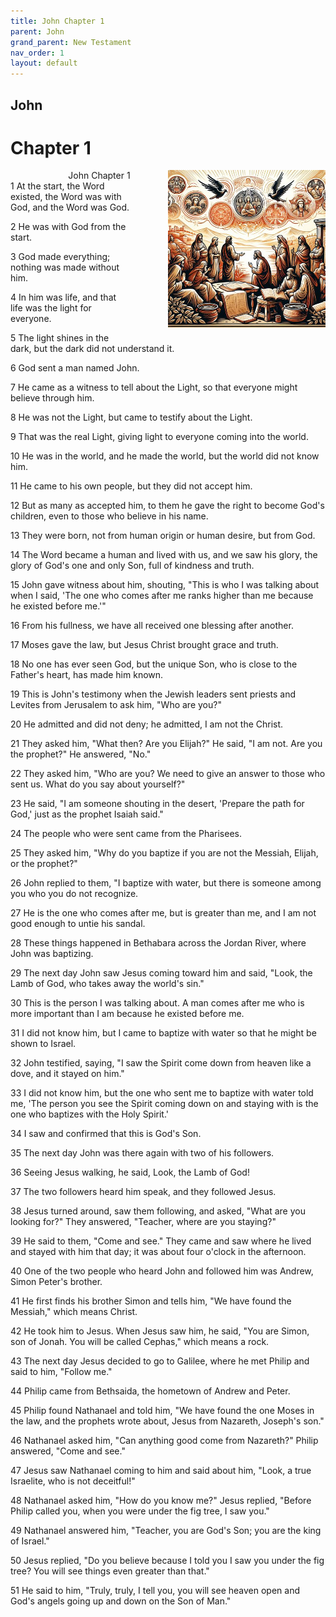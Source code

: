 ```yaml
---
title: John Chapter 1
parent: John
grand_parent: New Testament
nav_order: 1
layout: default
---
```


## John

# Chapter 1

<div style="clear: both; text-align: right;">
    <img src="/assets/Image/John/500/1.jpg" alt="John Chapter 1" class="chapter-image" style="max-width: 50%; height: auto; float: right; margin: 0 0 10px 10px; padding-left: 10%;">
    <figcaption style="font-size: 14px;">John Chapter 1</figcaption>
</div>
1 At the start, the Word existed, the Word was with God, and the Word was God.

2 He was with God from the start.

3 God made everything; nothing was made without him.

4 In him was life, and that life was the light for everyone.

5 The light shines in the dark, but the dark did not understand it.

6 God sent a man named John.

7 He came as a witness to tell about the Light, so that everyone might believe through him.

8 He was not the Light, but came to testify about the Light.

9 That was the real Light, giving light to everyone coming into the world.

10 He was in the world, and he made the world, but the world did not know him.

11 He came to his own people, but they did not accept him.

12 But as many as accepted him, to them he gave the right to become God's children, even to those who believe in his name.

13 They were born, not from human origin or human desire, but from God.

14 The Word became a human and lived with us, and we saw his glory, the glory of God's one and only Son, full of kindness and truth.

15 John gave witness about him, shouting, "This is who I was talking about when I said, 'The one who comes after me ranks higher than me because he existed before me.'"

16 From his fullness, we have all received one blessing after another.

17 Moses gave the law, but Jesus Christ brought grace and truth.

18 No one has ever seen God, but the unique Son, who is close to the Father's heart, has made him known.

19 This is John's testimony when the Jewish leaders sent priests and Levites from Jerusalem to ask him, "Who are you?"

20 He admitted and did not deny; he admitted, I am not the Christ.

21 They asked him, "What then? Are you Elijah?" He said, "I am not. Are you the prophet?" He answered, "No."

22 They asked him, "Who are you? We need to give an answer to those who sent us. What do you say about yourself?"

23 He said, "I am someone shouting in the desert, 'Prepare the path for God,' just as the prophet Isaiah said."

24 The people who were sent came from the Pharisees.

25 They asked him, "Why do you baptize if you are not the Messiah, Elijah, or the prophet?"

26 John replied to them, "I baptize with water, but there is someone among you who you do not recognize.

27 He is the one who comes after me, but is greater than me, and I am not good enough to untie his sandal.

28 These things happened in Bethabara across the Jordan River, where John was baptizing.

29 The next day John saw Jesus coming toward him and said, "Look, the Lamb of God, who takes away the world's sin."

30 This is the person I was talking about. A man comes after me who is more important than I am because he existed before me.

31 I did not know him, but I came to baptize with water so that he might be shown to Israel.

32 John testified, saying, "I saw the Spirit come down from heaven like a dove, and it stayed on him."

33 I did not know him, but the one who sent me to baptize with water told me, 'The person you see the Spirit coming down on and staying with is the one who baptizes with the Holy Spirit.'

34 I saw and confirmed that this is God's Son.

35 The next day John was there again with two of his followers.

36 Seeing Jesus walking, he said, Look, the Lamb of God!

37 The two followers heard him speak, and they followed Jesus.

38 Jesus turned around, saw them following, and asked, "What are you looking for?" They answered, "Teacher, where are you staying?"

39 He said to them, "Come and see." They came and saw where he lived and stayed with him that day; it was about four o'clock in the afternoon.

40 One of the two people who heard John and followed him was Andrew, Simon Peter's brother.

41 He first finds his brother Simon and tells him, "We have found the Messiah," which means Christ.

42 He took him to Jesus. When Jesus saw him, he said, "You are Simon, son of Jonah. You will be called Cephas," which means a rock.

43 The next day Jesus decided to go to Galilee, where he met Philip and said to him, "Follow me."

44 Philip came from Bethsaida, the hometown of Andrew and Peter.

45 Philip found Nathanael and told him, "We have found the one Moses in the law, and the prophets wrote about, Jesus from Nazareth, Joseph's son."

46 Nathanael asked him, "Can anything good come from Nazareth?" Philip answered, "Come and see."

47 Jesus saw Nathanael coming to him and said about him, "Look, a true Israelite, who is not deceitful!"

48 Nathanael asked him, "How do you know me?" Jesus replied, "Before Philip called you, when you were under the fig tree, I saw you."

49 Nathanael answered him, "Teacher, you are God's Son; you are the king of Israel."

50 Jesus replied, "Do you believe because I told you I saw you under the fig tree? You will see things even greater than that."

51 He said to him, "Truly, truly, I tell you, you will see heaven open and God's angels going up and down on the Son of Man."


